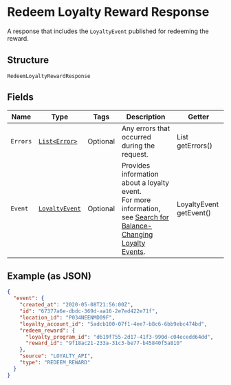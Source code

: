 
# Redeem Loyalty Reward Response

A response that includes the `LoyaltyEvent` published for redeeming the reward.

## Structure

`RedeemLoyaltyRewardResponse`

## Fields

| Name | Type | Tags | Description | Getter |
|  --- | --- | --- | --- | --- |
| `Errors` | [`List<Error>`](../../doc/models/error.md) | Optional | Any errors that occurred during the request. | List<Error> getErrors() |
| `Event` | [`LoyaltyEvent`](../../doc/models/loyalty-event.md) | Optional | Provides information about a loyalty event.<br>For more information, see [Search for Balance-Changing Loyalty Events](https://developer.squareup.com/docs/loyalty-api/loyalty-events). | LoyaltyEvent getEvent() |

## Example (as JSON)

```json
{
  "event": {
    "created_at": "2020-05-08T21:56:00Z",
    "id": "67377a6e-dbdc-369d-aa16-2e7ed422e71f",
    "location_id": "P034NEENMD09F",
    "loyalty_account_id": "5adcb100-07f1-4ee7-b8c6-6bb9ebc474bd",
    "redeem_reward": {
      "loyalty_program_id": "d619f755-2d17-41f3-990d-c04ecedd64dd",
      "reward_id": "9f18ac21-233a-31c3-be77-b45840f5a810"
    },
    "source": "LOYALTY_API",
    "type": "REDEEM_REWARD"
  }
}
```

